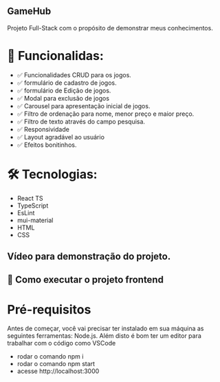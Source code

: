 ## GameHub

Projeto Full-Stack com o propósito de demonstrar meus conhecimentos.

# 📃 Funcionalidas:
- ✅ Funcionalidades CRUD para os jogos.
- ✅ formulário de cadastro de jogos.
- ✅ formulário de Edição de jogos.
- ✅ Modal para exclusão de jogos
- ✅ Carousel para apresentação inicial de jogos.
- ✅ Filtro de ordenação para nome, menor preço e maior preço.
- ✅ Filtro de texto através do campo pesquisa.
- ✅ Responsividade
- ✅ Layout agradável ao usuário
- ✅ Efeitos bonitinhos.

# 🛠 Tecnologias:
- React TS
- TypeScript
- EsLint
- mui-material
- HTML
- CSS

## Vídeo para demonstração do projeto.

## 🚀 Como executar o projeto frontend

# Pré-requisitos
Antes de começar, você vai precisar ter instalado em sua máquina as seguintes ferramentas: Node.js. Além disto é bom ter um editor para trabalhar com o código como VSCode

- rodar o comando npm i
- rodar o comando npm start
- acesse http://localhost:3000
